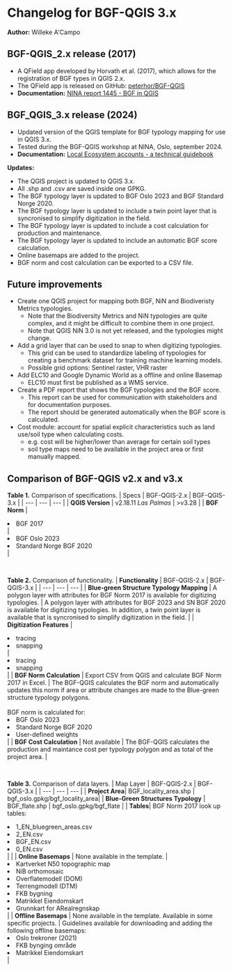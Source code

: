 # Changelog for BGF-QGIS 3.x

**Author:** Willeke A'Campo

## BGF-QGIS_2.x release (2017)

- A QField app developed by Horvath et al. (2017), which allows for the registration of BGF types in QGIS 2.x. 
- The QField app is released on GitHub: [peterhor/BGF-QGIS](https://github.com/peterhor/BGF-QGIS)
- **Documentation:** [NINA report 1445 - BGF in QGIS ](https://github.com/peterhor/BGF-QGIS/blob/master/BGF_QGIS_GitHub/DOCUMENTATION/NINA%20Report%201445%20-%20BGF%20in%20QGIS.pdf)

## BGF_QGIS_3.x release (2024)

- Updated version of the QGIS template for BGF typology mapping for use in QGIS 3.x. 
- Tested during the BGF-QGIS workshop at NINA, Oslo, september 2024.
- **Documentation:** [Local Ecosystem accounts - a technical guidebook](https://ninanor.github.io/EAguide/data-collection/field-surveys/field-surveys.html)

**Updates:**

- The QGIS project is updated to QGIS 3.x.
- All .shp and .csv are saved inside one GPKG.
- The BGF typology layer is updated to BGF Oslo 2023 and BGF Standard Norge 2020.
- The BGF typology layer is updated to include a twin point layer that is syncronised to simplify digitization in the field.
- The BGF typology layer is updated to include a cost calculation for production and maintenance.
- The BGF typology layer is updated to include an automatic BGF score calculation.
- Online basemaps are added to the project.
- BGF norm and cost calculation can be exported to a CSV file.

## Future improvements

- Create one QGIS project for mapping both BGF, NiN and Biodiveristy Metrics typologies. 
    - Note that the Biodiversity Metrics and NiN typologies are quite complex, and it might be difficult to combine them in one project.
    - Note that QGIS NiN 3.0 is not yet released, and the typologies might change.
- Add a grid layer that can be used to snap to when digitizing typologies. 
    - This grid can be used to standardize labeling of typologies for creating a benchmark dataset for training machine learning models.
    - Possible grid options: Sentinel raster, VHR raster
- Add ELC10 and Google Dynamic World as a offline and online Basemap
    - ELC10 must first be published as a WMS service. 
- Create a PDF report that shows the BGF typologies and the BGF score. 
    - This report can be used for communication with stakeholders and for documentation purposes. 
    - The report should be generated automatically when the BGF score is calculated.
- Cost module: account for spatial explicit characteristics such as land use/soil type when calculating costs. 
    - e.g. cost will be higher/lower than average for certain soil types
    - soil type maps need to be available in the project area or first manually mapped.

## Comparison of BGF-QGIS v2.x and v3.x

**Table 1.** Comparison of specifications.
| Specs | BGF-QGIS-2.x | BGF-QGIS-3.x |
| --- | --- | --- |
| **QGIS Version** | v2.18.11 *Las Palmas* | >v3.28 |
| **BGF Norm** | <li>BGF 2017</li>| <li>BGF Oslo 2023</li><li>Standard Norge BGF 2020</li> |

<br>

**Table 2.** Comparison of functionality.
| **Functionality** | BGF-QGIS-2.x | BGF-QGIS-3.x |
| --- | --- | --- |
| **Blue-green Structure Typology Mapping** | A polygon layer with attributes for BGF Norm 2017 is available for digitizing typologies. | A polygon layer with attributes for BGF 2023 and SN BGF 2020 is available for digitizing typologies. In addition, a twin point layer is available that is syncronised to simplify digitization in the field. |
| **Digitization Features** | <li>tracing</li> <li>snapping</li>| <li>tracing</li> <li>snapping</li> |
| **BGF Norm Calculation** | Export CSV from QGIS and calculate BGF Norm 2017 in Excel. | The BGF-QGIS calculates the BGF norm and automatically updates this norm if area or attribute changes are made to the Blue-green structure typology polygons. <br><br> BGF norm is calculated for: <li>BGF Oslo 2023</li> <li>Standard Norge BGF 2020</li> <li> User-defined weights </li>|
| **BGF Cost Calculation** | Not available | The BGF-QGIS calculates the production and maintance cost per typology polygon and as total of the project area.  |

<br>

**Table 3.** Comparison of data layers.
| Map Layer | BGF-QGIS-2.x | BGF-QGIS-3.x |
| --- | --- | --- |
| **Project Area**| BGF_locality_area.shp | bgf_oslo.gpkg/bgf_locality_area|
| **Blue-Green Structures Typology** | BGF_flate.shp | bgf_oslo.gpkg/bgf_flate |
| **Tables**| BGF Norm 2017 look up tables:<li>1_EN_bluegreen_areas.csv</li> <li>2_EN.csv</li> <li>BGF_EN.csv</li> <li>0_EN.csv</li> | |
| **Online Basemaps** | None available in the template.   | <li>Kartverket N50 topographic map</li><li>NiB orthomosaic</li><li>Overflatemodell (DOM)</li><li>Terrengmodell (DTM)</li><li>FKB bygning</li><li>Matrikkel Eiendomskart</li><li>Grunnkart for ARealregnskap</li> |
| **Offline Basemaps** | None available in the template. Available in some specific projects. | Guidelines available for downloading and adding the following offline basemaps: <li>Oslo trekroner (2021)</li> <li>FKB bynging område</li> <li>Matrikkel Eiendomskart</li> |